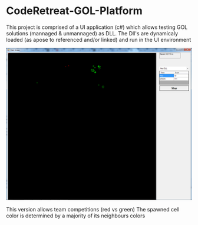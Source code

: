 # CodeRetreat-GOL-Platform
This project is comprised of a UI application (c#) which allows testing GOL solutions (mannaged & unmannaged) as DLL.
The Dll's are dynamicaly loaded (as apose to referenced and/or linked) and run in the UI environment

![Alt text](MainScreen.png?raw=true "Main UI window")

This version allows team competitions (red vs green)
The spawned cell color is determined by a majority of its neighbours colors
